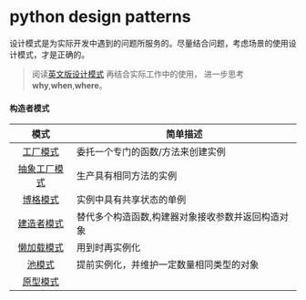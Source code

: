 # python design patterns
设计模式是为实际开发中遇到的问题所服务的。尽量结合问题，考虑场景的使用设计模式，才是正确的。

> 阅读[英文版设计模式](https://github.com/faif/python-patterns) 再结合实际工作中的使用，
进一步思考 **why**,**when**,**where**。

#### 构造者模式
| 模式 | 简单描述 |
|:-------:| ----------- |
| [工厂模式](creational_patterns/factory_method.py)| 委托一个专门的函数/方法来创建实例
| [抽象工厂模式](creational_patterns/abstract_factory.py)|生产具有相同方法的实例
| [博格模式](creational_patterns/borg.py)|实例中具有共享状态的单例
| [建造者模式](creational_patterns/builder.py)|替代多个构造函数,构建器对象接收参数并返回构造对象
| [懒加载模式](creational_patterns/lazy_evaluation.py) | 用到时再实例化
| [池模式](creational_patterns/pool.py) | 提前实例化，并维护一定数量相同类型的对象
| [原型模式](creational_patterns/prototype.py) | 
